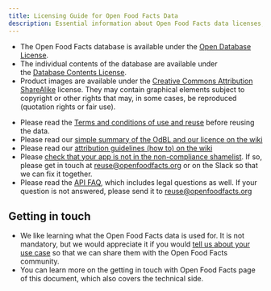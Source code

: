 ```yaml
---
title: Licensing Guide for Open Food Facts Data
description: Essential information about Open Food Facts data licenses, including ODbL, database contents license, and image licensing, with guidelines for proper attribution and compliance
---
```


<!-- ## Understanding and being compliant with our data licences -->

-   The Open Food Facts database is available under the [Open Database License](https://opendatacommons.org/licenses/odbl/1.0/).
-   The individual contents of the database are available under the [Database Contents License](https://opendatacommons.org/licenses/dbcl/1.0/).
-   Product images are available under the [Creative Commons Attribution ShareAlike](https://creativecommons.org/licenses/by-sa/3.0/deed.en) license. They may contain graphical elements subject to copyright or other rights that may, in some cases, be reproduced (quotation rights or fair use).

* Please read the [Terms and conditions of use and reuse](https://world.openfoodfacts.org/terms-of-use) before reusing the data.
* Please read our [simple summary of the OdBL and our licence on the wiki](https://wiki.openfoodfacts.org/ODBL_License)
* Please read our [attribution guidelines (how to) on the wiki](https://wiki.openfoodfacts.org/ODBL_License)
* Please [check that your app is not in the non-compliance shamelist](https://wiki.openfoodfacts.org/ODBL_non-compliance). If so, please get in touch at [reuse@openfoodfacts.org](mailto:reuse@openfoodfacts.org) or on the Slack so that we can fix it together.
* Please read the [API FAQ]([url](https://support.openfoodfacts.org/help/en-gb/12-api)), which includes legal questions as well. If your question is not answered, please send it to [reuse@openfoodfacts.org](mailto:reuse@openfoodfacts.org)

## Getting in touch

* We like learning what the Open Food Facts data is used for. It is not mandatory, but we would appreciate it if you would [tell us about your use case](mailto:reuse@openfoodfacts.org) so that we can share them with the Open Food Facts community.
* You can learn more on the getting in touch with Open Food Facts page of this document, which also covers the technical side.

